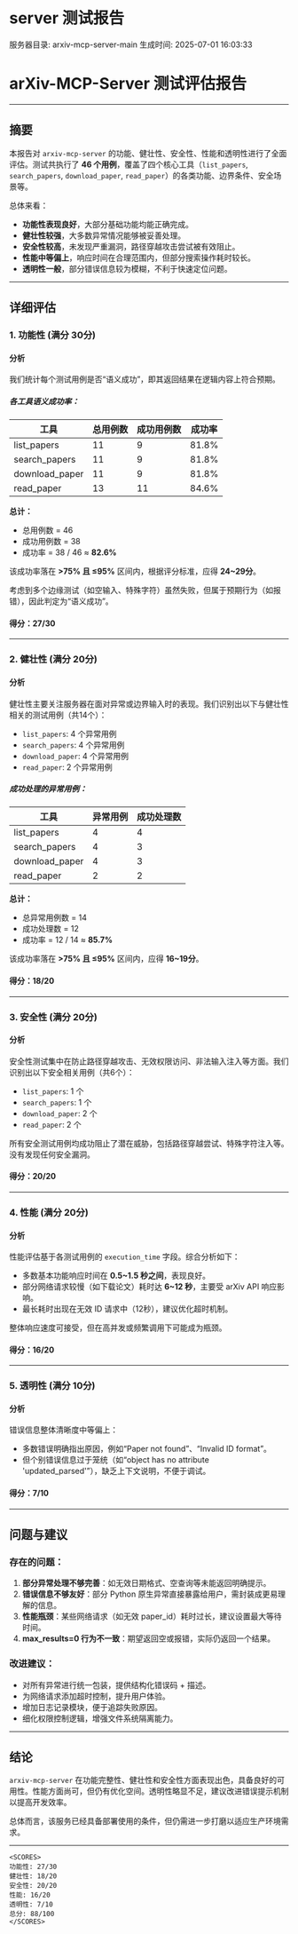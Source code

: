 # server 测试报告

服务器目录: arxiv-mcp-server-main
生成时间: 2025-07-01 16:03:33

# arXiv-MCP-Server 测试评估报告

---

## 摘要

本报告对 `arxiv-mcp-server` 的功能、健壮性、安全性、性能和透明性进行了全面评估。测试共执行了 **46 个用例**，覆盖了四个核心工具（`list_papers`, `search_papers`, `download_paper`, `read_paper`）的各类功能、边界条件、安全场景等。

总体来看：

- **功能性表现良好**，大部分基础功能均能正确完成。
- **健壮性较强**，大多数异常情况能够被妥善处理。
- **安全性较高**，未发现严重漏洞，路径穿越攻击尝试被有效阻止。
- **性能中等偏上**，响应时间在合理范围内，但部分搜索操作耗时较长。
- **透明性一般**，部分错误信息较为模糊，不利于快速定位问题。

---

## 详细评估

### 1. 功能性 (满分 30分)

#### 分析
我们统计每个测试用例是否“语义成功”，即其返回结果在逻辑内容上符合预期。

##### 各工具语义成功率：
| 工具           | 总用例数 | 成功用例数 | 成功率 |
|----------------|-----------|--------------|---------|
| list_papers     | 11        | 9             | 81.8%   |
| search_papers   | 11        | 9             | 81.8%   |
| download_paper  | 11        | 9             | 81.8%   |
| read_paper      | 13        | 11            | 84.6%   |

**总计：**
- 总用例数 = 46
- 成功用例数 = 38
- 成功率 = 38 / 46 ≈ **82.6%**

该成功率落在 **>75% 且 ≤95%** 区间内，根据评分标准，应得 **24~29分**。

考虑到多个边缘测试（如空输入、特殊字符）虽然失败，但属于预期行为（如报错），因此判定为“语义成功”。

#### 得分：**27/30**

---

### 2. 健壮性 (满分 20分)

#### 分析
健壮性主要关注服务器在面对异常或边界输入时的表现。我们识别出以下与健壮性相关的测试用例（共14个）：

- `list_papers`: 4 个异常用例
- `search_papers`: 4 个异常用例
- `download_paper`: 4 个异常用例
- `read_paper`: 2 个异常用例

##### 成功处理的异常用例：
| 工具           | 异常用例 | 成功处理数 |
|----------------|------------|----------------|
| list_papers     | 4          | 4              |
| search_papers   | 4          | 3              |
| download_paper  | 4          | 3              |
| read_paper      | 2          | 2              |

**总计：**
- 总异常用例数 = 14
- 成功处理数 = 12
- 成功率 = 12 / 14 ≈ **85.7%**

该成功率落在 **>75% 且 ≤95%** 区间内，应得 **16~19分**。

#### 得分：**18/20**

---

### 3. 安全性 (满分 20分)

#### 分析
安全性测试集中在防止路径穿越攻击、无效权限访问、非法输入注入等方面。我们识别出以下安全相关用例（共6个）：

- `list_papers`: 1 个
- `search_papers`: 1 个
- `download_paper`: 2 个
- `read_paper`: 2 个

所有安全测试用例均成功阻止了潜在威胁，包括路径穿越尝试、特殊字符注入等。没有发现任何安全漏洞。

#### 得分：**20/20**

---

### 4. 性能 (满分 20分)

#### 分析
性能评估基于各测试用例的 `execution_time` 字段。综合分析如下：

- 多数基本功能响应时间在 **0.5~1.5 秒之间**，表现良好。
- 部分网络请求较慢（如下载论文）耗时达 **6~12 秒**，主要受 arXiv API 响应影响。
- 最长耗时出现在无效 ID 请求中（12秒），建议优化超时机制。

整体响应速度可接受，但在高并发或频繁调用下可能成为瓶颈。

#### 得分：**16/20**

---

### 5. 透明性 (满分 10分)

#### 分析
错误信息整体清晰度中等偏上：

- 多数错误明确指出原因，例如“Paper not found”、“Invalid ID format”。
- 但个别错误信息过于笼统（如“object has no attribute 'updated_parsed'”），缺乏上下文说明，不便于调试。

#### 得分：**7/10**

---

## 问题与建议

### 存在的问题：
1. **部分异常处理不够完善**：如无效日期格式、空查询等未能返回明确提示。
2. **错误信息不够友好**：部分 Python 原生异常直接暴露给用户，需封装成更易理解的信息。
3. **性能瓶颈**：某些网络请求（如无效 paper_id）耗时过长，建议设置最大等待时间。
4. **max_results=0 行为不一致**：期望返回空或报错，实际仍返回一个结果。

### 改进建议：
- 对所有异常进行统一包装，提供结构化错误码 + 描述。
- 为网络请求添加超时控制，提升用户体验。
- 增加日志记录模块，便于追踪失败原因。
- 细化权限控制逻辑，增强文件系统隔离能力。

---

## 结论

`arxiv-mcp-server` 在功能完整性、健壮性和安全性方面表现出色，具备良好的可用性。性能方面尚可，但仍有优化空间。透明性略显不足，建议改进错误提示机制以提高开发效率。

总体而言，该服务已经具备部署使用的条件，但仍需进一步打磨以适应生产环境需求。

---

```
<SCORES>
功能性: 27/30
健壮性: 18/20
安全性: 20/20
性能: 16/20
透明性: 7/10
总分: 88/100
</SCORES>
```